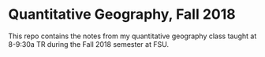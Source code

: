 # Quantitative Geography, Fall 2018
This repo contains the notes from my quantitative geography class taught at 8-9:30a TR during the Fall 2018 semester at FSU.
